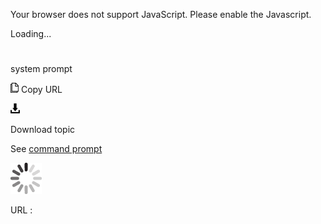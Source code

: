 Your browser does not support JavaScript. Please enable the Javascript.

Loading...

# 

system prompt

![Copy URL](system-prompt_files/Copy.png)
Copy URL

![Download](system-prompt_files/Download.png)

Download topic

See [command prompt](https://worldready.cloudapp.net/Styleguide/Read?id=2700&topicid=33562)

![In progress](system-prompt_files/activity-large.gif)

URL :
